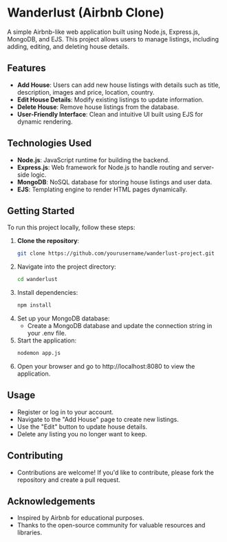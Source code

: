 # Wanderlust (Airbnb Clone)

A simple Airbnb-like web application built using Node.js, Express.js, MongoDB, and EJS. This project allows users to manage listings, including adding, editing, and deleting house details.

## Features

- **Add House**: Users can add new house listings with details such as title, description, images and price, location, country.
- **Edit House Details**: Modify existing listings to update information.
- **Delete House**: Remove house listings from the database.
- **User-Friendly Interface**: Clean and intuitive UI built using EJS for dynamic rendering.

## Technologies Used

- **Node.js**: JavaScript runtime for building the backend.
- **Express.js**: Web framework for Node.js to handle routing and server-side logic.
- **MongoDB**: NoSQL database for storing house listings and user data.
- **EJS**: Templating engine to render HTML pages dynamically.

## Getting Started

To run this project locally, follow these steps:

1. **Clone the repository**:
   ```bash
   git clone https://github.com/yourusername/wanderlust-project.git

2. Navigate into the project directory:
     ```bash
     cd wanderlust
3. Install dependencies:
   ```bash
   npm install

5. Set up your MongoDB database:
   - Create a MongoDB database and update the connection string in your .env file.
5. Start the application:
   ```bash
   nodemon app.js
6. Open your browser and go to http://localhost:8080 to view the application.

## Usage
   - Register or log in to your account.
   - Navigate to the "Add House" page to create new listings.
   - Use the "Edit" button to update house details.
   - Delete any listing you no longer want to keep.
   
## Contributing
   - Contributions are welcome! If you'd like to contribute, please fork the repository and create a pull request.

## Acknowledgements
   - Inspired by Airbnb for educational purposes.
   - Thanks to the open-source community for valuable resources and libraries.




